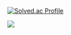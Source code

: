 
[![Solved.ac Profile](http://mazassumnida.wtf/api/v2/generate_badge?boj=inhan1009)](https://solved.ac/inhan1009/)

<img align="center" src="https://github-readme-stats.vercel.app/api?username=inhwanK&show_icons=true" />

<!--

- 프로필 꾸미기 stat 등... -
https://github.com/anuraghazra/github-readme-stats

Here are some ideas to get you started:

- 🔭 I’m currently working on ...
- 🌱 I’m currently learning ...
- 👯 I’m looking to collaborate on ...
- 🤔 I’m looking for help with ...
- 💬 Ask me about ...
- 📫 How to reach me: ...
- 😄 Pronouns: ...
- ⚡ Fun fact: ...

-->
